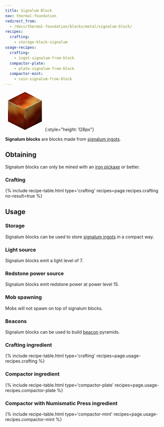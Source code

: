 ```yaml
---
title: Signalum Block
nav: thermal-foundation
redirect_from:
  - /docs/thermal-foundation/blocks/metal/signalum-block/
recipes:
  crafting:
    - storage-block-signalum
usage-recipes:
  crafting:
    - ingot-signalum-from-block
  compactor-plate:
    - plate-signalum-from-block
  compactor-mint:
    - coin-signalum-from-block
---
```


![Signalum block](/assets/images/thermal-foundation/storage-block-signalum.png){:style="height: 128px"}


**Signalum blocks** are blocks made from [signalum
ingots](/docs/signalum-ingot/).


Obtaining
---------

Signalum blocks can only be mined with an [iron
pickaxe](https://minecraft.gamepedia.com/Pickaxe) or better.

### Crafting
{% include recipe-table.html type='crafting' recipes=page.recipes.crafting no-result=true %}


Usage
-----

### Storage
Signalum blocks can be used to store [signalum ingots](/docs/signalum-ingot/) in
a compact way.

### Light source
Signalum blocks emit a light level of 7.

### Redstone power source
Signalum blocks emit redstone power at power level 15.

### Mob spawning
Mobs will not spawn on top of signalum blocks.

### Beacons
Signalum blocks can be used to build
[beacon](https://minecraft.gamepedia.com/Beacon) pyramids.

### Crafting ingredient
{% include recipe-table.html type='crafting' recipes=page.usage-recipes.crafting %}

### Compactor ingredient
{% include recipe-table.html type='compactor-plate' recipes=page.usage-recipes.compactor-plate %}

### Compactor with Numismatic Press ingredient
{% include recipe-table.html type='compactor-mint' recipes=page.usage-recipes.compactor-mint %}
